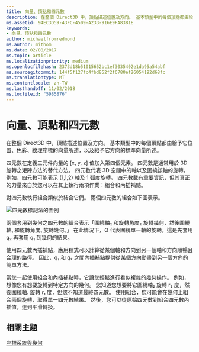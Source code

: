 ```yaml
---
title: 向量、頂點和四元數
description: 在整個 Direct3D 中，頂點描述位置及方向。 基本類型中的每個頂點都由給予它位置、色彩、紋理座標的向量所述，以及給予它方向的標準向量所述。
ms.assetid: 94EC3D59-43FC-4509-A233-916E9FA8381E
keywords:
- 向量、頂點和四元數
author: michaelfromredmond
ms.author: mithom
ms.date: 02/08/2017
ms.topic: article
ms.localizationpriority: medium
ms.openlocfilehash: 2373d18b51015652bc1ef3035402e1da95a54abf
ms.sourcegitcommit: 144f5f127fc4fbd852f2f6780ef26054192d68fc
ms.translationtype: MT
ms.contentlocale: zh-TW
ms.lasthandoff: 11/02/2018
ms.locfileid: "5985876"
---
```

# <a name="vectors-vertices-and-quaternions"></a>向量、頂點和四元數


在整個 Direct3D 中，頂點描述位置及方向。 基本類型中的每個頂點都由給予它位置、色彩、紋理座標的向量所述，以及給予它方向的標準向量所述。

四元數在定義三元件向量的 \[x, y, z\] 值加入第四個元素。 四元數是通常用於 3D 旋轉之矩陣方法的替代方法。 四元數代表 3D 空間中的軸以及圍繞該軸的旋轉。 例如，四元數可能表示 (1,1,2) 軸及 1 弧度旋轉。 四元數載有重要資訊，但其真正的力量來自於您可以在其上執行兩項作業︰組合和內插補點。

對四元數執行組合類似於結合它們。 兩個四元數的組合如下圖表示。

![四元數標記法的圖例](images/quateq.png)

兩個套用到幾何之四元數的組合表示「圍繞軸₂ 和旋轉角度₂ 旋轉幾何，然後圍繞軸₁ 和旋轉角度₁ 旋轉幾何。」 在此情況下，Q 代表圍繞單一軸的旋轉，這是先套用 q₂ 再套用 q₁ 到幾何的結果。

使用四元數內插補點，應用程式可以計算從某個軸和方向到另一個軸和方向順暢且合理的路徑。 因此，q₁ 和 q₂ 之間內插補點提供從某個方向動畫到另一個方向的簡單方法。

當您一起使用組合和內插補點時，它讓您輕鬆進行看似複雜的幾何操作。 例如，想像您有想要旋轉到特定方向的幾何。 您知道您想要將它圍繞軸₂ 旋轉 r₂ 度，然後圍繞軸₁ 旋轉 r₁ 度，但您不知道最終四元數。 使用組合，您可能會在幾何上組合兩個旋轉，取得單一四元數結果。 然後，您可以從原始四元數到組合四元數內插值，達到平滑轉換。

## <a name="span-idrelated-topicsspanrelated-topics"></a><span id="related-topics"></span>相關主題


[座標系統與幾何](coordinate-systems-and-geometry.md)

 

 




